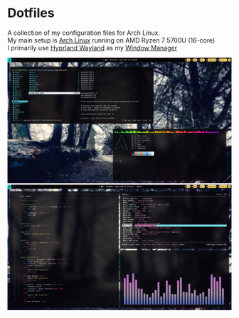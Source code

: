 # Dotfiles
A collection of my configuration files for Arch Linux.\
My main setup is [Arch Linux](https://wiki.archlinux.org/title/Arch_Linux) running on AMD Ryzen 7 5700U (16-core)\
I primarily use [Hyprland Wayland](https://github.com/hyprwm/Hyprland) as my [Window Manager](https://wiki.archlinux.org/title/window_manager)

![Hyprland](screenshot/hyprland.png "hyprland")
![Hyprland-1](screenshot/hyprland1.png "hyprland")
